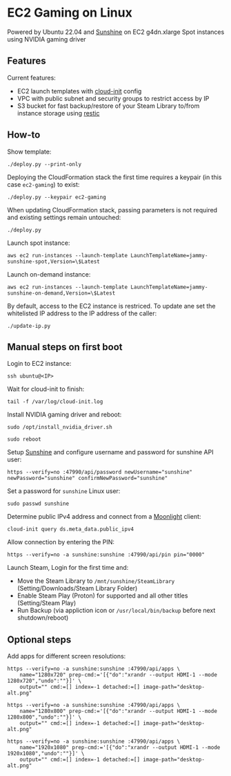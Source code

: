 # EC2 Gaming on Linux

Powered by Ubuntu 22.04 and [Sunshine] on
EC2 g4dn.xlarge Spot instances using NVIDIA gaming driver

## Features

Current features:

 * EC2 launch templates with [cloud-init] config
 * VPC with public subnet  and security groups to restrict access by IP
 * S3 bucket for fast backup/restore of your Steam Library to/from instance storage using [restic]

## How-to

Show template:

    ./deploy.py --print-only

Deploying the CloudFormation stack the first time requires a keypair (in this case `ec2-gaming`) to exist:

    ./deploy.py --keypair ec2-gaming

When updating CloudFormation stack, passing parameters is not required and existing settings remain untouched:

    ./deploy.py

Launch spot instance:

    aws ec2 run-instances --launch-template LaunchTemplateName=jammy-sunshine-spot,Version=\$Latest

Launch on-demand instance:

    aws ec2 run-instances --launch-template LaunchTemplateName=jammy-sunshine-on-demand,Version=\$Latest

By default, access to the EC2 instance is restriced. To update ane set the whitelisted IP address to the IP address of the caller:

    ./update-ip.py

## Manual steps on first boot

Login to EC2 instance:

    ssh ubuntu@<IP>

Wait for cloud-init to finish:

    tail -f /var/log/cloud-init.log

Install NVIDIA gaming driver and reboot:

    sudo /opt/install_nvidia_driver.sh

    sudo reboot

Setup [Sunshine] and configure username and password for sunshine API user:

    https --verify=no :47990/api/password newUsername="sunshine" newPassword="sunshine" confirmNewPassword="sunshine"

Set a password for `sunshine` Linux user:

    sudo passwd sunshine

Determine public IPv4 address and connect from a [Moonlight] client:

    cloud-init query ds.meta_data.public_ipv4

Allow connection by entering the PIN:

    https --verify=no -a sunshine:sunshine :47990/api/pin pin="0000"

Launch Steam, Login for the first time and:

  * Move the Steam Library to `/mnt/sunshine/SteamLibrary` (Setting/Downloads/Steam Library Folder)
  * Enable Steam Play (Proton) for supported and all other titles (Setting/Steam Play)
  * Run Backup (via appliction icon or `/usr/local/bin/backup` before next shutdown/reboot)

## Optional steps

Add apps for different screen resolutions:

    https --verify=no -a sunshine:sunshine :47990/api/apps \
        name="1280x720" prep-cmd:='[{"do":"xrandr --output HDMI-1 --mode 1280x720","undo":""}]' \
        output="" cmd:=[] index=-1 detached:=[] image-path="desktop-alt.png"

    https --verify=no -a sunshine:sunshine :47990/api/apps \
        name="1280x800" prep-cmd:='[{"do":"xrandr --output HDMI-1 --mode 1280x800","undo":""}]' \
        output="" cmd:=[] index=-1 detached:=[] image-path="desktop-alt.png"

    https --verify=no -a sunshine:sunshine :47990/api/apps \
        name="1920x1080" prep-cmd:='[{"do":"xrandr --output HDMI-1 --mode 1920x1080","undo":""}]' \
        output="" cmd:=[] index=-1 detached:=[] image-path="desktop-alt.png"

[Sunshine]: https://github.com/LizardByte/Sunshine/
[cloud-init]: https://cloudinit.readthedocs.io/
[restic]: https://github.com/restic/restic/
[Moonlight]: https://github.com/moonlight-stream/moonlight-qt/
